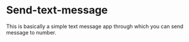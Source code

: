 # Send-text-message
This is basically a simple text message app through which you can send message to number.
